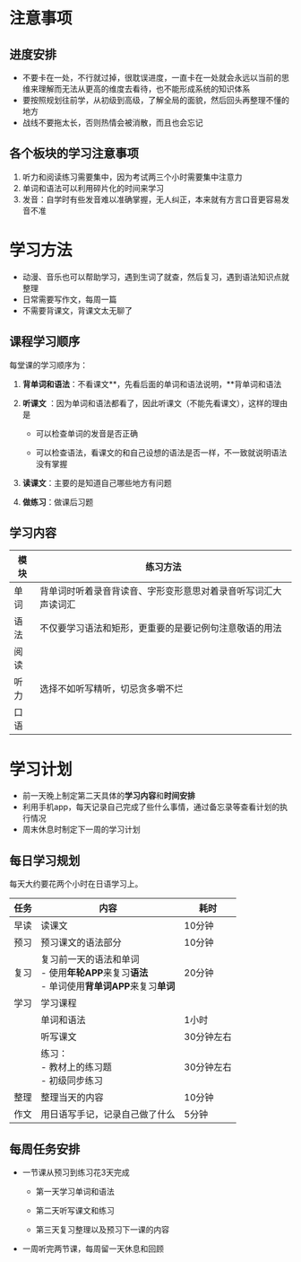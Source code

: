 # 注意事项

## 进度安排

- 不要卡在一处，不行就过掉，很耽误进度，一直卡在一处就会永远以当前的思维来理解而无法从更高的维度去看待，也不能形成系统的知识体系
- 要按照规划往前学，从初级到高级，了解全局的面貌，然后回头再整理不懂的地方
- 战线不要拖太长，否则热情会被消散，而且也会忘记

## 各个板块的学习注意事项

1. 听力和阅读练习需要集中，因为考试两三个小时需要集中注意力
2. 单词和语法可以利用碎片化的时间来学习
3. 发音：自学时有些发音难以准确掌握，无人纠正，本来就有方言口音更容易发音不准

# 学习方法

- 动漫、音乐也可以帮助学习，遇到生词了就查，然后复习，遇到语法知识点就整理
- 日常需要写作文，每周一篇
- 不需要背课文，背课文太无聊了

## 课程学习顺序

每堂课的学习顺序为：

1. **背单词和语法**：不看课文**，先看后面的单词和语法说明，**背单词和语法

2. **听课文** ：因为单词和语法都看了，因此听课文（不能先看课文），这样的理由是

	- 可以检查单词的发音是否正确

	- 可以检查语法，看课文的和自己设想的语法是否一样，不一致就说明语法没有掌握

3. **读课文**：主要的是知道自己哪些地方有问题

4. **做练习**：做课后习题

## 学习内容

| 模块 | 练习方法                                                     |
| ---- | ------------------------------------------------------------ |
| 单词 | 背单词时听着录音背读音、字形变形意思对着录音听写词汇大声读词汇 |
| 语法 | 不仅要学习语法和矩形，更重要的是要记例句注意敬语的用法       |
| 阅读 |                                                              |
| 听力 | 选择不如听写精听，切忌贪多嚼不烂                             |
| 口语 |                                                              |

# 学习计划

- 前一天晚上制定第二天具体的**学习内容**和**时间安排** 
- 利用手机app，每天记录自己完成了些什么事情，通过备忘录等查看计划的执行情况
- 周末休息时制定下一周的学习计划

## 每日学习规划

每天大约要花两个小时在日语学习上。

| 任务 | 内容                                                         | 耗时       |
| ---- | ------------------------------------------------------------ | ---------- |
| 早读 | 读课文                                                       | 10分钟     |
| 预习 | 预习课文的语法部分                                           | 10分钟     |
| 复习 | 复习前一天的语法和单词<br />- 使用**年轮APP**来复习**语法**<br />- 单词使用**背单词APP**来复习**单词** | 20分钟     |
| 学习 | 学习课程                                                     |            |
|      | 单词和语法                                                   | 1小时      |
|      | 听写课文                                                     | 30分钟左右 |
|      | 练习：<br />- 教材上的练习题<br />- 初级同步练习             | 30分钟左右 |
| 整理 | 整理当天的内容                                               | 10分钟     |
| 作文 | 用日语写手记，记录自己做了什么                               | 5分钟      |

## 每周任务安排

- 一节课从预习到练习花3天完成

	- 第一天学习单词和语法

	- 第二天听写课文和练习

	- 第三天复习整理以及预习下一课的内容

- 一周听完两节课，每周留一天休息和回顾